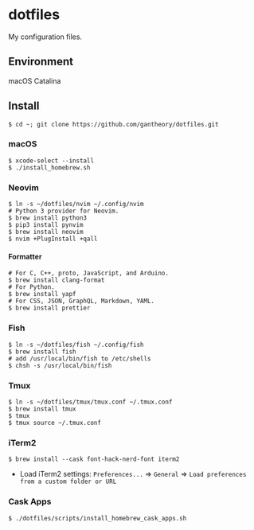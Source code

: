 # dotfiles

My configuration files.

## Environment

macOS Catalina

## Install

```shell
$ cd ~; git clone https://github.com/gantheory/dotfiles.git
```

### macOS

```shell
$ xcode-select --install
$ ./install_homebrew.sh
```

### Neovim

```shell
$ ln -s ~/dotfiles/nvim ~/.config/nvim
# Python 3 provider for Neovim.
$ brew install python3
$ pip3 install pynvim
$ brew install neovim
$ nvim +PlugInstall +qall
```

#### Formatter

```shell
# For C, C++, proto, JavaScript, and Arduino.
$ brew install clang-format
# For Python.
$ brew install yapf
# For CSS, JSON, GraphQL, Markdown, YAML.
$ brew install prettier
```

### Fish

```shell
$ ln -s ~/dotfiles/fish ~/.config/fish
$ brew install fish
# add /usr/local/bin/fish to /etc/shells
$ chsh -s /usr/local/bin/fish
```

### Tmux

```shell
$ ln -s ~/dotfiles/tmux/tmux.conf ~/.tmux.conf
$ brew install tmux
$ tmux
$ tmux source ~/.tmux.conf
```

### iTerm2

```shell
$ brew install --cask font-hack-nerd-font iterm2
```

- Load iTerm2 settings: `Preferences...` => `General` => `Load preferences from a custom folder or URL`

### Cask Apps

```shell
$ ./dotfiles/scripts/install_homebrew_cask_apps.sh
```
